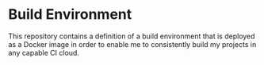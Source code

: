 Build Environment
=================

This repository contains a definition of a build environment that is deployed
as a Docker image in order to enable me to consistently build my projects in
any capable CI cloud.
